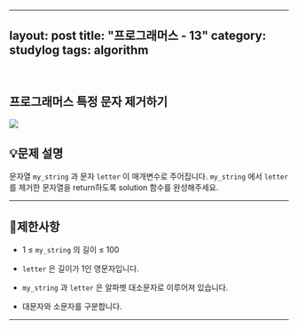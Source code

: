 ﻿
---
layout: post
title: "프로그래머스 - 13"
category: studylog
tags: algorithm
---

<br>

## 프로그래머스 특정 문자 제거하기


![](https://velog.velcdn.com/images/dlsdud9098/post/e1464da6-734f-4172-a5d3-8df73b71a328/image.png)
## 💡문제 설명
문자열 ```my_string```
과 문자 ```letter```
이 매개변수로 주어집니다. ```my_string```
에서 ```letter```
를 제거한 문자열을 return하도록 solution 함수를 완성해주세요.


---




## 🚫제한사항


* 1 ≤ ```my_string```
의 길이 ≤ 100




* ```letter```
은 길이가 1인 영문자입니다.




* ```my_string```
과 ```letter```
은 알파벳 대소문자로 이루어져 있습니다.




* 대문자와 소문자를 구분합니다.




---


